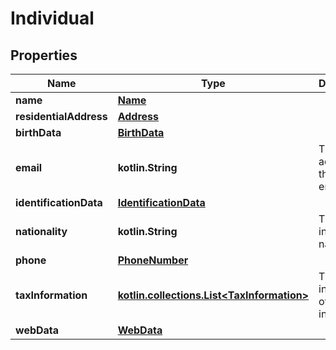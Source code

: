 
# Individual

## Properties
Name | Type | Description | Notes
------------ | ------------- | ------------- | -------------
**name** | [**Name**](Name.md) |  | 
**residentialAddress** | [**Address**](Address.md) |  | 
**birthData** | [**BirthData**](BirthData.md) |  |  [optional]
**email** | **kotlin.String** | The email address of the legal entity. |  [optional]
**identificationData** | [**IdentificationData**](IdentificationData.md) |  |  [optional]
**nationality** | **kotlin.String** | The individual&#39;s nationality. |  [optional]
**phone** | [**PhoneNumber**](PhoneNumber.md) |  |  [optional]
**taxInformation** | [**kotlin.collections.List&lt;TaxInformation&gt;**](TaxInformation.md) | The tax information of the individual. |  [optional]
**webData** | [**WebData**](WebData.md) |  |  [optional]



